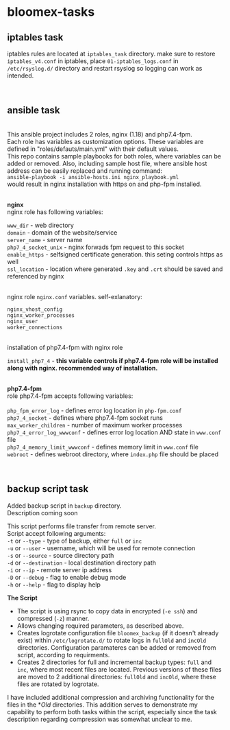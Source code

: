 # bloomex-tasks
## iptables task
iptables rules are located at `iptables_task` directory.
make sure to restore `iptables_v4.conf` in iptables, place `01-iptables_logs.conf` in `/etc/rsyslog.d/` directory and restart rsyslog so logging can work as intended.
  
<br>

## ansible task
 \
This ansible project includes 2 roles, nginx (1.18) and php7.4-fpm. \
Each role has variables as customization options. 
These variables are defined in "roles/defauts/main.yml" with their default values.  
This repo contains sample playbooks for both roles, where variables can be added or removed. 
Also, including sample host file, where ansible host address can be easily replaced and running command:  
`ansible-playbook -i ansible-hosts.ini nginx_playbook.yml` \
would result in nginx installation with https on and php-fpm installed.
 

 \
**nginx** \
nginx role has following variables:

`www_dir` - web directory \
`domain` - domain of the website/service \
`server_name` - server name \
`php7_4_socket_unix` - nginx forwads fpm request to this socket \
`enable_https` - selfsigned certificate generation. this seting controls https as well \
`ssl_location` - location where generated `.key` and `.crt` should be saved and referenced by nginx 
 
 
 \
nginx role `nginx.conf` variables. self-exlanatory: 

`nginx_vhost_config` \
`nginx_worker_processes` \
`nginx_user` \
`worker_connections` 

\
installation of php7.4-fpm with nginx role

`install_php7_4` - **this variable controls if php7.4-fpm role will be installed along with nginx. recommended way of installation.** 


\
**php7.4-fpm** \
role php7.4-fpm accepts following variables: \
 \
`php_fpm_error_log` - defines error log location in `php-fpm.conf` \
`php7_4_socket` - defines where php7.4-fpm socket runs \
`max_worker_children` - number of maximum worker processes \
`php7_4_error_log_wwwconf` - defines error log location AND state in `www.conf` file \
`php7_4_memory_limit_wwwconf` - defines memory limit in `www.conf` file \
`webroot` - defines webroot directory, where `index.php` file should be placed  
  
<br>
  
## backup script task
Added backup script in `backup` directory.  
Description coming soon

This script performs file transfer from remote server.  
Script accept following arguments:  
`-t` or `--type` - type of backup, either `full` or `inc`  
`-u` or `--user` - username, which will be used for remote connection   
`-s` or `--source` - source directory path  
`-d` or `--destination` - local destination directory path  
`-i` or `--ip` - remote server ip address  
`-D` or `--debug` - flag to enable debug mode  
`-h` or `--help` - flag to display help  


**The Script**
- The script is using rsync to copy data in encrypted (`-e ssh`) and compressed (`-z`) manner.  
- Allows changing required parameters, as described above.  
- Creates logrotate configuration file `bloomex_backup` (if it doesn't already exist) within `/etc/logrotate.d/` to rotate logs in `fullOld` and `incOld` directories. Configuration paramateres can be added or removed from script, according to requirments.  
- Creates 2 directories for full and incremental backup types: `full` and `inc`, where most recent files are located. Previous versions of these files are moved to 2 additional directories: `fullOld` and `incOld`, where these files are rotated by logrotate.  

I have included additional compression and archiving functionality for the files in the **Old* directories. This addition serves to demonstrate my capability to perform both tasks within the script, especially since the task description regarding compression was somewhat unclear to me.  
  

